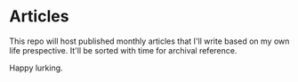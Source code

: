 # Articles
This repo will host published monthly articles that I'll write based on my own life prespective. It'll be sorted with time for archival reference.

Happy lurking.
